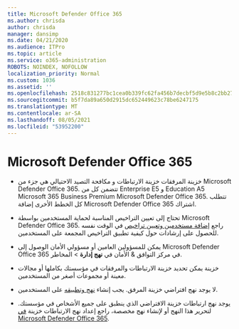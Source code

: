 ```yaml
---
title: Microsoft Defender Office 365
ms.author: chrisda
author: chrisda
manager: dansimp
ms.date: 04/21/2020
ms.audience: ITPro
ms.topic: article
ms.service: o365-administration
ROBOTS: NOINDEX, NOFOLLOW
localization_priority: Normal
ms.custom: 1036
ms.assetid: ''
ms.openlocfilehash: 2518c831277bc1cea0b339fc62fa456b7decbf5d9e5b8c2bb2733fe47c969a81
ms.sourcegitcommit: b5f7da89a650d2915dc652449623c78be6247175
ms.translationtype: MT
ms.contentlocale: ar-SA
ms.lasthandoff: 08/05/2021
ms.locfileid: "53952200"
---
```

# <a name="microsoft-defender-for-office-365"></a>Microsoft Defender Office 365

- خزينة المرفقات خزينة الارتباطات و مكافحة التصيد الاحتيالي هي جزء من Microsoft Defender Office 365. تتضمن كل من Enterprise E5 و Education A5 Microsoft 365 Business Premium Microsoft Defender Office 365. تتطلب كل الخطط الأخرى إضافة Microsoft Defender Office 365 اشتراك.

- تحتاج إلى تعيين التراخيص المناسبة لحماية المستخدمين بواسطة Microsoft Defender Office 365. راجع [إضافة مستخدمين وتعيين تراخيص](/microsoft-365/admin/add-users/add-users) في الوقت نفسه للحصول على إرشادات حول كيفية تطبيق التراخيص المجمعة على المستخدمين.

- يمكن للمسؤولين العامين أو مسؤولي الأمان الوصول إلى Microsoft Defender Office 365 في مركز التوافق & الأمان في **نهج إدارة** \> المخاطر.

- خزينة يمكن تحديد خزينة الارتباطات والمرفقات في مؤسستك بكاملها أو مجالات معينة أو مجموعات أصغر من المستخدمين.

- لا يوجد نهج افتراضي خزينة المرفق. يجب إنشاء [نهج وتطبيقه](/microsoft-365/security/office-365-security/set-up-atp-safe-attachments-policies) على المستخدمين.

- يوجد نهج ارتباطات خزينة الافتراضي الذي ينطبق على جميع الأشخاص في مؤسستك. لتحرير هذا النهج أو لإنشاء نهج مخصصة، راجع إعداد نهج الارتباطات خزينة [في Microsoft Defender Office 365](/microsoft-365/security/office-365-security/set-up-atp-safe-links-policies).

